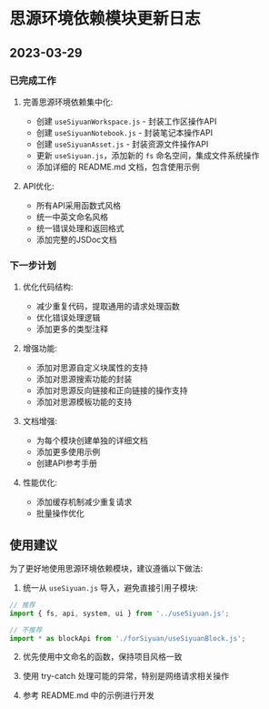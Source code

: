 # 思源环境依赖模块更新日志

## 2023-03-29

### 已完成工作

1. 完善思源环境依赖集中化:
   - 创建 `useSiyuanWorkspace.js` - 封装工作区操作API
   - 创建 `useSiyuanNotebook.js` - 封装笔记本操作API
   - 创建 `useSiyuanAsset.js` - 封装资源文件操作API
   - 更新 `useSiyuan.js`，添加新的 `fs` 命名空间，集成文件系统操作
   - 添加详细的 README.md 文档，包含使用示例

2. API优化:
   - 所有API采用函数式风格
   - 统一中英文命名风格
   - 统一错误处理和返回格式
   - 添加完整的JSDoc文档

### 下一步计划

1. 优化代码结构:
   - 减少重复代码，提取通用的请求处理函数
   - 优化错误处理逻辑
   - 添加更多的类型注释

2. 增强功能:
   - 添加对思源自定义块属性的支持
   - 添加对思源搜索功能的封装
   - 添加对思源反向链接和正向链接的操作支持
   - 添加对思源模板功能的支持

3. 文档增强:
   - 为每个模块创建单独的详细文档
   - 添加更多使用示例
   - 创建API参考手册

4. 性能优化:
   - 添加缓存机制减少重复请求
   - 批量操作优化

## 使用建议

为了更好地使用思源环境依赖模块，建议遵循以下做法:

1. 统一从 `useSiyuan.js` 导入，避免直接引用子模块:

```javascript
// 推荐
import { fs, api, system, ui } from '../useSiyuan.js';

// 不推荐
import * as blockApi from './forSiyuan/useSiyuanBlock.js';
```

2. 优先使用中文命名的函数，保持项目风格一致

3. 使用 try-catch 处理可能的异常，特别是网络请求相关操作

4. 参考 README.md 中的示例进行开发 